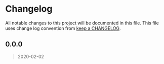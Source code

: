 # Changelog

All notable changes to this project will be documented in this file. This file uses change log convention from [keep a CHANGELOG](http://keepachangelog.com/en/0.3.0/).


<a name="0.0.0"></a>
## 0.0.0

> 2020-02-02

